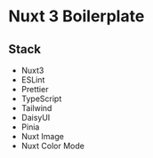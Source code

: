 # Nuxt 3 Boilerplate

## Stack

- Nuxt3
- ESLint
- Prettier
- TypeScript
- Tailwind
- DaisyUI
- Pinia
- Nuxt Image
- Nuxt Color Mode
